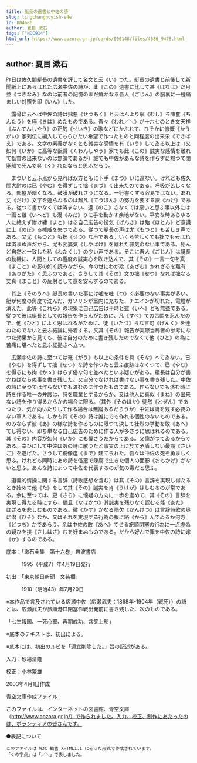 ```yaml
---
title: 艇長の遺書と中佐の詩
slug: tingchangnoyish-e4e
id: 004686
author: 夏目 漱石
tags: ["NDC914"]
html_url: https://www.aozora.gr.jp/cards/000148/files/4686_9478.html
---
```


## author: 夏目 漱石

昨日は佐久間艇長の遺書を評して名文と云《い》つた。艇長の遺書と前後して新聞紙上にあらはれた広瀬中佐の詩が、此《この》遺書に比して甚《はなは》だ月並《つきなみ》なのは前者の記憶のまだ鮮かなる吾人《ごじん》の脳裏に一種痛ましい対照を印《いん》した。

　露骨に云へば中佐の詩は拙悪《せつあく》と云はんより寧《むし》ろ陳套《ちんたう》を極《きは》めたものである。吾々《われ／＼》が十六七のとき文天祥《ぶんてんしやう》の正気《せいき》の歌などにかぶれて、ひそかに慷慨《かうがい》家列伝に編入してもらひたい希望で作つたものと同程度の出来栄《できばえ》である。文字の素養がなくとも誠実な感情を有《いう》してゐる以上は（又如何《いか》に高等な翫賞《くわんしやう》家でも此《この》誠実な感情を離れて翫賞の出来ないのは無論であるが）誰でも中佐があんな詩を作らずに黙つて閉塞船で死んで呉《く》れたならと思ふだらう。

　まづいと云ふ点から見れば双方ともに下手《まづ》いに違ない。けれども佐久間大尉のは已《やむ》を得ずして拙《まづ》く出来たのである。呼吸が苦しくなる。部屋が暗くなる。鼓膜が破れさうになる。一行書くすら容易ではない。あれ丈《だけ》文字を連らねるのは超凡《てうぼん》の努力を要する訳《わけ》である。従つて書かなくては済まない、遺《のこ》さなくては悪いと思ふ事以外には一画と雖《いへど》も漫《みだ》りに手を動かす余地がない。平安な時あらゆる人に絶えず附け纏《まと》はる自己広告の衒気《げんき》は殆《ほとん》ど意識に上《のぼ》る権威を失つてゐる。従つて艇長の声は尤《もつと》も苦しき声である。又尤《もつと》も拙《せつ》な声である。いくら苦しくても拙でも云はねば済まぬ声だから、尤も娑婆気《しやばけ》を離れた邪気のない事である。殆んど自然と一致した私《わたくし》の少い声である。そこに吾人《ごじん》は艇長の動機に、人間としての極度の誠実心を吹き込んで、其《その》一言一句を真《まこと》の影の如く読みながら、今の世にわが欺《あざむ》かれざるを難有《ありがた》く思ふのである。さうして其《その》文の拙《せつ》なれば拙なる丈真《まこと》の反射として意を安んずるのである。

　其上《そのうへ》艇長の書いた事には嘘を吐《つ》く必要のない事実が多い。艇が何度の角度で沈んだ、ガソリンが室内に充ちた、チエインが切れた、電燈が消えた。此等《これら》の現象に自己広告は平時と雖《いへ》ども無益である。従つて彼は艇長としての報告を作らんがために、凡《すべ》ての苦悶を忍んだので、他《ひと》によく思はれるがために、徒《いたづ》らな言句《げんく》を連ねたのでないと云ふ結論に帰着する。又其《その》報告が実際当局者の参考になつた効果から見ても、彼は自分のために書き残したのでなくて他《ひと》の為に苦痛に堪へたと云ふ証拠さへ立つ。

　広瀬中佐の詩に至つては毫《がう》も以上の条件を具《そな》へてゐない。已《やむ》を得ずして拙《せつ》な詩を作つたと云ふ痕跡はなくつて、已《やむ》を得るにも拘《かゝ》はらず俗な句を並べたといふ疑ひがある。艇長は自分が書かねばならぬ事を書き残した。又自分でなければ書けない事を書き残した。中佐の詩に至つては作らないでも済むのに作つたものである。作らないでも済む時に詩を作る唯一の弁護は、詩を職業とするからか、又は他人に真似《まね》の出来ない詩を作り得るからかの場合に限る。（其外《そのほか》徒然《とぜん》であつたり、気が向いたりして作る場合は無論あるだらうが）中佐は詩を残す必要のない軍人である。しかも其《その》詩は誰にでも作れる個性のないものである。のみならず彼《あ》の様な詩を作るものに限つて決して壮烈の挙動を敢《あへ》てし得ない、即ち単なる自己広告のために作る人が多さうに思はれるのである。其《その》内容が如何《いか》にも偉さうだからである。又偉がつてゐるからである。幸ひにして中佐はあの詩に歌つたと事実の上に於て矛盾しない最期《さいご》を遂げた。さうして銅像迄《まで》建てられた。吾々は中佐の死を勇ましく思ふ。けれども同時にあの詩を俗悪で陳腐で生きた個人の面影《おもかげ》がないと思ふ。あんな詩によつて中佐を代表するのが気の毒だと思ふ。

　道義的情操に関する言辞（詩歌感想を含む）は其《その》言辞を実現し得たるとき始めて他《た》をして其《その》誠実を肯《うけが》はしむるのが常である。余に至つては、更《さら》に懐疑の方向に一歩を進めて、其《その》言辞を実現し得たる時にすら、猶且《なほかつ》其誠実を残りなく認むる能《あた》はざるを悲しむものである。微《かす》かなる陥欠《かんけつ》は言辞詩歌の奥に潜《ひそ》むか、又はそれを実現する行為の根に絡《から》んでゐるか何方《どつち》かであらう。余は中佐の敢《あへ》てせる旅順閉塞の行為に一点虚偽の疑ひを挟《さしはさ》むを好まぬものである。だから好んで罪を中佐の詩に嫁《か》するのである。













底本：「漱石全集　第十六巻」岩波書店


　　　1995（平成7）年4月19日発行

初出：「東京朝日新聞　文芸欄」

　　　1910（明治43）年7月20日

※本作品で言及されている広瀬中佐（広瀬武夫：1868年-1904年（戦死））の詩とは、広瀬武夫が旅順港口閉塞作戦出発前に書き残した、次のものである。

「七生報国、一死心堅、再期成功、含笑上船」

※底本のテキストは、初出による。

※底本には、初出のルビを「適宜削除した。」旨の記述がある。

入力：砂場清隆

校正：小林繁雄

2003年4月1日作成

青空文庫作成ファイル：

このファイルは、インターネットの図書館、青空文庫（http://www.aozora.gr.jp/）で作られました。入力、校正、制作にあたったのは、ボランティアの皆さんです。











●表記について


	このファイルは W3C 勧告 XHTML1.1 にそった形式で作成されています。
	「くの字点」は「／＼」で表しました。